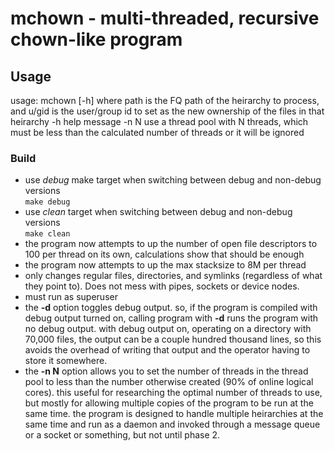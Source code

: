 
<!-- Copyright 2020-2022 Andrew Sharp andy@tigerand.com, All Rights Reserved -->

# mchown - multi-threaded, recursive chown-like program

## Usage
usage:
mchown [-h] <path> <uid> <gid>
	where path is the FQ path of the heirarchy to process, and u/gid is the user/group id to set as the new ownership of the files in that heirarchy
	-h	help message
	-n N	use a thread pool with N threads, which must be less than the calculated number of threads or it will be ignored


### Build
* use *debug* make target when switching between debug and non-debug versions<br>
 ```make debug```
* use *clean* target when switching between debug and non-debug versions<br>
 ```make clean```
* the program now attempts to up the number of open file descriptors to 100 per thread on its own, calculations show that should be enough
* the program now attempts to up the max stacksize to 8M per thread
* only changes regular files, directories, and symlinks (regardless of what they point to).  Does not mess with pipes, sockets or device nodes.
* must run as superuser
* the <b>-d</b> option toggles debug output.  so, if the program is compiled with debug output turned on, calling program with <b>-d</b> runs the program with no debug output.  with debug output on, operating on a directory with 70,000 files, the output can be a couple hundred thousand lines, so this avoids the overhead of writing that output and the operator having to store it somewhere.
* the <b>-n N</b> option allows you to set the number of threads in the thread pool to less than the number otherwise created (90% of online logical cores).  this useful for researching the optimal number of threads to use, but mostly for allowing multiple copies of the program to be run at the same time.  the program is designed to handle multiple heirarchies at the same time and run as a daemon and invoked through a message queue or a socket or something, but not until phase 2.
